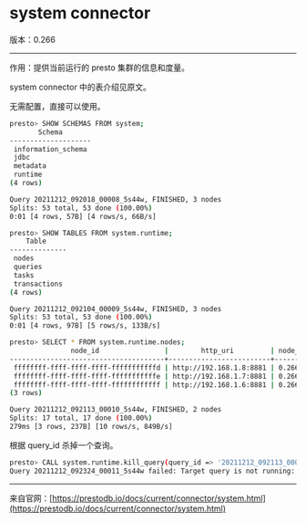 # system connector

版本：0.266

--------------------------------------

作用：提供当前运行的 presto 集群的信息和度量。

system connector 中的表介绍见原文。

无需配置，直接可以使用。

```sh
presto> SHOW SCHEMAS FROM system;
       Schema       
--------------------
 information_schema 
 jdbc               
 metadata           
 runtime            
(4 rows)

Query 20211212_092018_00008_5s44w, FINISHED, 3 nodes
Splits: 53 total, 53 done (100.00%)
0:01 [4 rows, 57B] [4 rows/s, 66B/s]

presto> SHOW TABLES FROM system.runtime;
    Table     
--------------
 nodes        
 queries      
 tasks        
 transactions 
(4 rows)

Query 20211212_092104_00009_5s44w, FINISHED, 3 nodes
Splits: 53 total, 53 done (100.00%)
0:01 [4 rows, 97B] [5 rows/s, 133B/s]

presto> SELECT * FROM system.runtime.nodes;
               node_id                |        http_uri         | node_version  | coordinator | state  
--------------------------------------+-------------------------+---------------+-------------+--------
 ffffffff-ffff-ffff-ffff-fffffffffffd | http://192.168.1.8:8881 | 0.266-c1e2e77 | false       | active 
 ffffffff-ffff-ffff-ffff-fffffffffffe | http://192.168.1.7:8881 | 0.266-c1e2e77 | false       | active 
 ffffffff-ffff-ffff-ffff-ffffffffffff | http://192.168.1.6:8881 | 0.266-c1e2e77 | true        | active 
(3 rows)

Query 20211212_092113_00010_5s44w, FINISHED, 2 nodes
Splits: 17 total, 17 done (100.00%)
279ms [3 rows, 237B] [10 rows/s, 849B/s]
```

根据 query_id 杀掉一个查询。

```sh
presto> CALL system.runtime.kill_query(query_id => '20211212_092113_00010_5s44w', message => 'Using too many resources');
Query 20211212_092324_00011_5s44w failed: Target query is not running: 20211212_092113_00010_5s44

```

--------------------------------------

来自官网：[https://prestodb.io/docs/current/connector/system.html](https://prestodb.io/docs/current/connector/system.html)